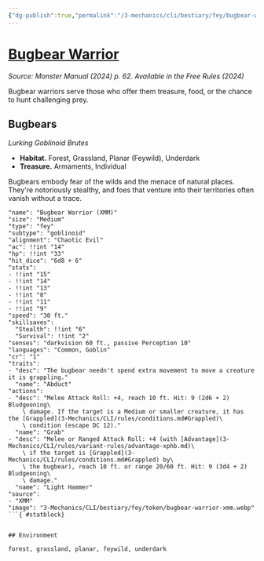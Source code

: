 ```yaml
---
{"dg-publish":true,"permalink":"/3-mechanics/cli/bestiary/fey/bugbear-warrior-xmm/","tags":["ttrpg-cli/compendium/src/5e/xmm","ttrpg-cli/monster/cr/1","ttrpg-cli/monster/environment/feywild","ttrpg-cli/monster/environment/forest","ttrpg-cli/monster/environment/grassland","ttrpg-cli/monster/environment/planar","ttrpg-cli/monster/environment/underdark","ttrpg-cli/monster/size/medium","ttrpg-cli/monster/type/fey/goblinoid"],"noteIcon":""}
---
```


# [Bugbear Warrior](3-Mechanics\CLI\bestiary\fey/bugbear-warrior-xmm.md)
*Source: Monster Manual (2024) p. 62. Available in the Free Rules (2024)*  

Bugbear warriors serve those who offer them treasure, food, or the chance to hunt challenging prey.

## Bugbears

*Lurking Goblinoid Brutes*

- **Habitat.** Forest, Grassland, Planar (Feywild), Underdark  
- **Treasure.** Armaments, Individual  

Bugbears embody fear of the wilds and the menace of natural places. They're notoriously stealthy, and foes that venture into their territories often vanish without a trace.

```statblock
"name": "Bugbear Warrior (XMM)"
"size": "Medium"
"type": "fey"
"subtype": "goblinoid"
"alignment": "Chaotic Evil"
"ac": !!int "14"
"hp": !!int "33"
"hit_dice": "6d8 + 6"
"stats":
- !!int "15"
- !!int "14"
- !!int "13"
- !!int "8"
- !!int "11"
- !!int "9"
"speed": "30 ft."
"skillsaves":
  "Stealth": !!int "6"
  "Survival": !!int "2"
"senses": "darkvision 60 ft., passive Perception 10"
"languages": "Common, Goblin"
"cr": "1"
"traits":
- "desc": "The bugbear needn't spend extra movement to move a creature it is grappling."
  "name": "Abduct"
"actions":
- "desc": "Melee Attack Roll: +4, reach 10 ft. Hit: 9 (2d6 + 2) Bludgeoning\
    \ damage. If the target is a Medium or smaller creature, it has the [Grappled](3-Mechanics/CLI/rules/conditions.md#Grappled)\
    \ condition (escape DC 12)."
  "name": "Grab"
- "desc": "Melee or Ranged Attack Roll: +4 (with [Advantage](3-Mechanics/CLI/rules/variant-rules/advantage-xphb.md)\
    \ if the target is [Grappled](3-Mechanics/CLI/rules/conditions.md#Grappled) by\
    \ the bugbear), reach 10 ft. or range 20/60 ft. Hit: 9 (3d4 + 2) Bludgeoning\
    \ damage."
  "name": "Light Hammer"
"source":
- "XMM"
"image": "3-Mechanics/CLI/bestiary/fey/token/bugbear-warrior-xmm.webp"
```{ #statblock}


## Environment

forest, grassland, planar, feywild, underdark